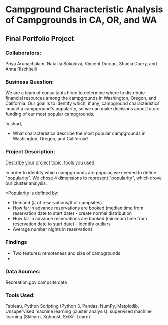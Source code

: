 
# Campground Characteristic Analysis of Campgrounds in CA, OR, and WA
## Final Portfolio Project

### Collaborators: 
Priya Arunachalam, Nataliia Sokolova, Vincent Durcan, Shadia Duery, and Anna Rischitelli

### Business Question:
We are a team of consultants hired to determine where to distribute financial resources among the campgrounds in Washington, Oregon, and California. Our goal is to identify which, if any, campground characteristics impact a campground's popularity, so we can make decisions about future funding of our most popular campgrounds.

In short,
- What characteristics describe the most popular campgrounds in Washington, Oregon, and California?

### Project Description:
Describe your project topic, tools you used. 

In order to identify which campgrounds are popular, we needed to define "popularity". We chose 4 dimensions to represent "popularity", which drove our cluster analysis.

*Popularity is defined by: 
- Demand (# of reservations/# of campsites) 
- How far in advance reservations are booked (median time from reservation date to start date) - create normal distribution 
- How far in advance reservations are booked (minimum time from reservation date to start date) - identify outliers 
- Average number nights in reservations

### Findings
- Two features: remoteness and size of campgrounds
- 

### Data Sources:
Recreation.gov campsite data

### Tools Used:
Tableau, Python Scripting (Python 3, Pandas, NumPy, Matplotlib, Unsupervised machine learning (cluster analysis), supervised machine learning (Sklearn, Xgboost, SciKit-Learn).




